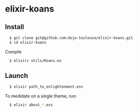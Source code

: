 elixir-koans
============

Install
-------

```bash
  $ git clone git@github.com:dojo-toulouse/elixir-koans.git
  $ cd elixir-koans
```

Compile

```bash
  $ elixirc utils/Koans.ex
```

Launch
-------

```bash
  $ elixir path_to_enlightenment.exs
```

To medidate on a single theme, run:
```bash
  $ elixir about_*.exs
```